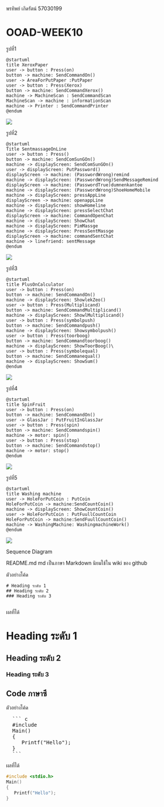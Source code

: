 

พรทิพย์  เกิดรัตน์  57030199

# OOAD-WEEK10
รูปที่1

 ```
 @startuml
title XeroxPaper
user -> button : Press(on)
button -> machine: SendCommandOn()
user -> AreaForPutPaper :PutPaper
user -> button : Press(Xerox)
button -> machine: SendCommandXerox()
machine -> MachineScan : SendCommandScan
MachineScan -> machine : informationScan
machine -> Printer : SendCommandPrinter
@endum
```

![](http://www.plantuml.com/plantuml/img/XOun3i8m34Ntd29ZEt213gW8YGqHgGkhQOs8r3Z8SIIEJn82P45irl_Fpnw304jqgn8hA-epidyOk2Eh693rPgilKSIJ7hHX3A7prAiQfTB1VBE4WvwGbhrt3cWvKTT_jdUCSF1ieXIh7jxJBt_vuD-90gKhjSlOyJLECsHNm-P4jUtNcK1BLyyEn7egO6CqR4doowsjXcfCKNHAFG40)


รูปที่2

 ```
@startuml
Title SentmassageOnLine
user -> button : Press()
button -> machine: SendComSunGOn()
machine -> displayScreen: SendComSunGOn()
user -> displayScreen: PutPassword()
displayScreen -> machine: (PasswordWrong)remind
machine -> displayScreen: (PasswordWrong)SendMessageRemind
displayScreen -> machine: (PasswordTrue)dumnenkantoe
machine -> displayScreen: (PasswordWrong)ShoeHomeMobile
machine -> displayScreen: pressAppLine
displayScreen -> machine: openappLine
machine -> displayScreen: showHomeline
machine -> displayScreen: pressSelectChat
displayScreen -> machine: CommandOpenChat
machine -> displayScreen: ShowChat
machine -> displayScreen: PimMassge
machine -> displayScreen: PressSentMassge
displayScreen -> machine: commandSentChat
machine -> linefriend: sentMessage
@endum
 ```
 
 ![](http://www.plantuml.com/plantuml/img/bP4nRiCm34Ltdy9ZFFG26OeK6TgXXeKwG6R5OcsX4cL858BSlfJj375XjLt5HxrFyX18UehM52TD1ieMaAmCGVRGuBj6A680NpuzbvT8vB3Sby932BkgM1wuP6KtCBfFtUheR1lnjK56ba9Yb0wZaRUsym3uaxnRLfY893ZDrNd5q4FnGRoxKsVliAyyM8qger_nAKqDqzGVS-iVL2SVeLBH8k2NH7Bm3z_WuCrPgDr5crpVc7RzCexJ9ROpkH5GBjJsPs5mrsGrUMnojc2We-CWAQFb0rg9gc7xH6REpUfV4A5jpKlgSz7470rf8RUZTNEqnAwzQVnFh_dal9Bqrtpuui0lqHRV)



รูปที่3


 ```
@startuml
title PlusOnCalculator
user -> button : Press(on)
button -> machine: SendCommandOn()
machine -> displayScreen: ShowlekZeo()
user -> button : Press(Multiplicand)
button -> machine: SendCommandMultiplicand()
machine -> displayScreen: ShowlMultiplicand()
user -> button : Press(symbolpush)
button -> machine: SendCommandpush()
machine -> displayScreen: Showsymbolpush()
user -> button : Press(toorboog)
button -> machine: SendCommandtoorboog()
machine -> displayScreen: ShowToorBoog()\
user -> button : Press(symbolequal)
button -> machine: SendCommanequal()
machine -> displayScreen: ShowSum()
@endum

 ```
 
 ![](http://www.plantuml.com/plantuml/img/XS-n2i8m483XFK-HKGTVe8CKdSL2dSGbRGyRlEHgSeVqxOsbeWWr6NDVxYUgZ6m2YqF5bX5qXHAFVc-m5JHCGKc4e3TRtGWpULteAa2CA_9hDL-beJDjRpqKkWRVxSavuxkZNwtLF7YPpiO1pLYt0S0dsTC3uNO6IcmXSX1aEw1jqxfSxjlcmpzweHz7rn0E4ljS_MMorS-wvIGJXORecWk-NJPwId0tmSl_Ry9T36QoayacQt79bEcLE9NE4m00)



รูปที่4


 ```
@startuml
title SpinFruit
user -> button : Press(on)
button -> machine: SendCommandOn()
user -> GlassJar : PutFruitInGlassJar 
user -> button : Press(spin)
button -> machine: SendCommandspin()
machine -> motor: spin()
user -> button : Press(stop)
button -> machine: SendCommandstop()
machine -> motor: stop()
@endum
 ```
 
 
![](http://www.plantuml.com/plantuml/img/XOvD2i8m48NtESKisuKNw48AWg8RXPuWse21PARCp_sRrj2LfTlvtllUzAAUrN9o6ZK56AQ8LxQepYGmdCxmDbL2wE35GQGXR5qz5PZzvninT30472-KiyVnYKsxjM_9YpmyBttJrNp7xRWt8kMBevabKuOgMbEan1rKiATMcWxL9VDV_GDzYLfsCm00)


รูปที่5


 ```
@startuml
title Washing machine
user -> HoleForPutCoin : PutCoin 
HoleForPutCoin -> machine:SendCountCoin()
machine -> displayScreen: ShowCountCoin()
user -> HoleForPutCoin : PutFuullCountCoin 
HoleForPutCoin -> machine:SendFuullCountCoin()
machine -> WashingMachine: WashingmachineWork()
@endum
```
![](http://www.plantuml.com/plantuml/img/SoWkIImgAStDuIh9BCb9LGXFBCx8p4jNo4rC1jAfNAN5gKKAkdOA7lavgMxvHG6b9SxvcNaALWem5XUQ350jLAzLS6fUYdD-QHvOGaEJ2oeEKfAIMLoGarWPd5oKcffdfH2SaL-Eh1AVhMwbfJavSCM4x4TLZUe8g5zzeSfXVAYAyFoYRA1w1w0XfRbS0000)


Sequence Diagram


README.md 
md เป็นภาษา Markdown นิยมใช้ใน wiki ของ github 

ตัวอย่างโค้ด
```
# Heading ระดับ 1 
## Heading ระดับ 2
### Heading ระดับ 3
 
```

ผลที่ได้
# Heading ระดับ 1 
## Heading ระดับ 2
### Heading ระดับ 3


## Code ภาษาซี

ตัวอย่างโค้ด
<pre>
  ``` c
  #include <stdio.h>
  Main()
  {
     Printf("Hello");
  }
  ```
</pre> 
ผลที่ได้
  ``` c
  #include <stdio.h>
  Main()
  {
     Printf("Hello");
  }
  ```
 
